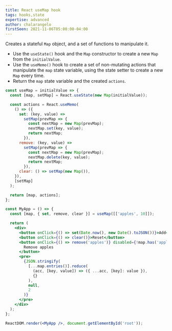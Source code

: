 ```yaml
---
title: React useMap hook
tags: hooks,state
expertise: advanced
author: chalarangelo
firstSeen: 2021-11-06T05:00:00-04:00
---
```


Creates a stateful `Map` object, and a set of functions to manipulate it.

- Use the `useState()` hook and the `Map` constructor to create a new `Map` from the `initialValue`.
- Use the `useMemo()` hook to create a set of non-mutating actions that manipulate the `map` state variable, using the state setter to create a new `Map` every time.
- Return the `map` state variable and the created `actions`.

```jsx
const useMap = initialValue => {
  const [map, setMap] = React.useState(new Map(initialValue));

  const actions = React.useMemo(
    () => ({
      set: (key, value) =>
        setMap(prevMap => {
          const nextMap = new Map(prevMap);
          nextMap.set(key, value);
          return nextMap;
        }),
      remove: (key, value) =>
        setMap(prevMap => {
          const nextMap = new Map(prevMap);
          nextMap.delete(key, value);
          return nextMap;
        }),
      clear: () => setMap(new Map()),
    }),
    [setMap]
  );

  return [map, actions];
};
```

```jsx
const MyApp = () => {
  const [map, { set, remove, clear }] = useMap([['apples', 10]]);

  return (
    <div>
      <button onClick={() => set(Date.now(), new Date().toJSON())}>Add</button>
      <button onClick={() => clear()}>Reset</button>
      <button onClick={() => remove('apples')} disabled={!map.has('apples')}>
        Remove apples
      </button>
      <pre>
        {JSON.stringify(
          [...map.entries()].reduce(
            (acc, [key, value]) => ({ ...acc, [key]: value }),
            {}
          ),
          null,
          2
        )}
      </pre>
    </div>
  );
};

ReactDOM.render(<MyApp />, document.getElementById('root'));
```
